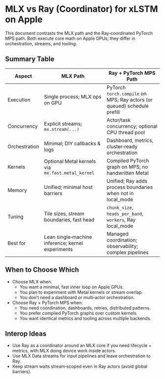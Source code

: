 # MLX vs Ray (Coordinator) for xLSTM on Apple

This document contrasts the MLX path and the Ray‑coordinated PyTorch MPS path. Both execute core math on Apple GPUs; they differ in orchestration, streams, and tooling.

## Summary Table

| Aspect | MLX Path | Ray + PyTorch MPS Path |
|---|---|---|
| Execution | Single process; MLX ops on GPU | PyTorch `torch.compile` on MPS; Ray actors (or queued) schedule prefill |
| Concurrency | Explicit streams; `mx.stream(...)` | Actor/task concurrency; optional CPU thread pool |
| Orchestration | Minimal; DIY callbacks & logs | Dashboard, metrics, cluster‑ready orchestration |
| Kernels | Optional Metal kernels via `mx.fast.metal_kernel` | Compiled PyTorch graph on MPS; no handwritten Metal |
| Memory | Unified; minimal host barriers | Unified; Ray adds process boundaries when not in local_mode |
| Tuning | Tile sizes, stream boundaries, fast head | `chunk_size`, `heads_per_band`, `workers`, Ray local_mode |
| Best for | Lean single‑machine inference; kernel experiments | Managed coordination; observability; complex pipelines |

## When to Choose Which

- Choose MLX when:
  - You want a minimal, fast inner loop on Apple GPUs.
  - You plan to experiment with Metal kernels or stream overlap.
  - You don’t need a dashboard or multi‑actor orchestration.
- Choose Ray + PyTorch MPS when:
  - You need coordination, dashboards, retries, distributed patterns.
  - You prefer compiled PyTorch graphs over custom kernels.
  - You want identical metrics and tooling across multiple backends.

## Interop Ideas

- Use Ray as a coordinator around an MLX core if you need lifecycle + metrics, with MLX doing device work inside actors.
- Use MLX Data streams for input pipelines and leave orchestration to Ray.
- Keep stream waits stream‑scoped even in Ray actors (avoid global barriers).

